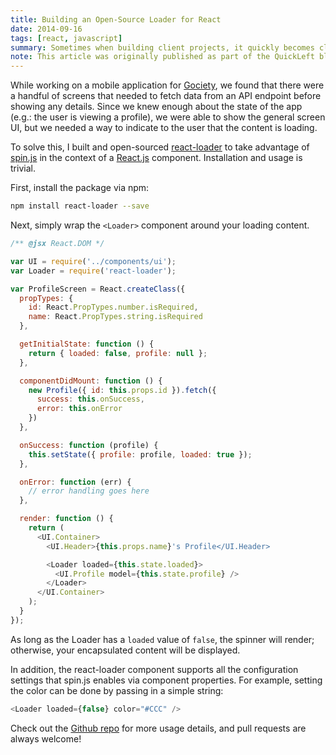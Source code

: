 ```yaml
---
title: Building an Open-Source Loader for React
date: 2014-09-16
tags: [react, javascript]
summary: Sometimes when building client projects, it quickly becomes clear when some code is going to be used and reused. Such is the case with a loader implementation for Gociety, a mobile app we recently worked on that uses React. When that happens, we like to give back -- and what better way than to open-source some code for others to use?
note: This article was originally published as part of the QuickLeft blog while employeed there. Given that the company has been acquired and the site no longer exists, I've rehosted the content here.
---
```


While working on a mobile application for [Gociety](https://gociety.com/), we found that there were a handful of screens that needed to fetch data from an API endpoint before showing any details.  Since we knew enough about the state of the app (e.g.: the user is viewing a profile), we were able to show the general screen UI, but we needed a way to indicate to the user that the content is loading.

To solve this, I built and open-sourced [react-loader](https://github.com/quickleft/react-loader) to take advantage of [spin.js](https://spin.js.org/) in the context of a [React.js](https://react.dev/) component.  Installation and usage is trivial.

First, install the package via npm:

```bash
npm install react-loader --save
```

Next, simply wrap the `<Loader>` component around your loading content.

```js
/** @jsx React.DOM */

var UI = require('../components/ui');
var Loader = require('react-loader');

var ProfileScreen = React.createClass({
  propTypes: {
    id: React.PropTypes.number.isRequired,
    name: React.PropTypes.string.isRequired
  },

  getInitialState: function () {
    return { loaded: false, profile: null };
  },

  componentDidMount: function () {
    new Profile({ id: this.props.id }).fetch({
      success: this.onSuccess,
      error: this.onError
    })
  },

  onSuccess: function (profile) {
    this.setState({ profile: profile, loaded: true });
  },

  onError: function (err) {
    // error handling goes here
  },

  render: function () {
    return (
      <UI.Container>
        <UI.Header>{this.props.name}'s Profile</UI.Header>

        <Loader loaded={this.state.loaded}>
          <UI.Profile model={this.state.profile} />
        </Loader>
      </UI.Container>
    );
  }
});
```

As long as the Loader has a `loaded` value of `false`, the spinner will render; otherwise, your encapsulated content will be displayed.

In addition, the react-loader component supports all the configuration settings that spin.js enables via component properties.  For example, setting the color can be done by passing in a simple string:

```js
<Loader loaded={false} color="#CCC" />
```

Check out the [Github repo](https://github.com/quickleft/react-loader) for more usage details, and pull requests are always welcome!
